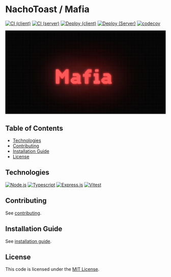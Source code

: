 # NachoToast / Mafia <!-- omit in toc -->

[![CI (client)](https://github.com/NachoToast/Mafia/actions/workflows/node.js.ci.client.yml/badge.svg)](https://github.com/NachoToast/Mafia/actions/workflows/node.js.ci.client.yml)
[![CI (server)](https://github.com/NachoToast/Mafia/actions/workflows/node.js.ci.server.yml/badge.svg)](https://github.com/NachoToast/Mafia/actions/workflows/node.js.ci.server.yml)
[![Deploy (client)](https://github.com/NachoToast/Mafia/actions/workflows/deploy.client.yml/badge.svg)](https://github.com/NachoToast/Mafia/actions/workflows/deploy.client.yml)
[![Deploy (Server)](https://github.com/NachoToast/Mafia/actions/workflows/deploy.server.yml/badge.svg)](https://github.com/NachoToast/Mafia/actions/workflows/deploy.server.yml)
[![codecov](https://codecov.io/gh/NachoToast/Mafia/graph/badge.svg?token=VFKWCJXZNF)](https://codecov.io/gh/NachoToast/Mafia)

![Mafia Logo](.github/Mafia.png)

## Table of Contents <!-- omit in toc -->

- [Technologies](#technologies)
- [Contributing](#contributing)
- [Installation Guide](#installation-guide)
- [License](#license)

## Technologies

[![Node.js](https://img.shields.io/badge/Node.js-43853D?style=for-the-badge&logo=node.js&logoColor=white)](https://nodejs.org)
[![Typescript](https://img.shields.io/badge/TypeScript-007ACC?style=for-the-badge&logo=typescript&logoColor=white)](https://www.typescriptlang.org/)
[![Express.js](https://img.shields.io/badge/express.js-%23404d59.svg?style=for-the-badge&logo=express&logoColor=%2361DAFB)](https://expressjs.com/)
[![Vitest](https://img.shields.io/static/v1?style=for-the-badge&message=Vitest&color=6E9F18&logo=Vitest&logoColor=FFFFFF&label=)](https://vitest.dev/)

## Contributing

See [contributing](.github/CONTRIBUTING.md).


## Installation Guide

See [installation guide](.github/INSTALL_GUIDE.md).

## License

This code is licensed under the [MIT License](LICENSE).

